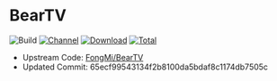# BearTV

![Build](https://shields.io/github/workflow/status/xczxcx2255/BearTV/Test%20Build?event=push&logo=github&label=Build)
[![Channel](https://img.shields.io/badge/Follow-Telegram-blue.svg?logo=telegram)](https://t.me/FongMi_BearTV)
[![Download](https://img.shields.io/github/v/release/xczxcx2255/BearTV?color=orange&logoColor=orange&label=Download&logo=DocuSign)](https://github.com/xczxcx2255/BearTV/releases) 
[![Total](https://shields.io/github/downloads/xczxcx2255/BearTV/total?logo=Bookmeter&label=Counts&logoColor=yellow&color=yellow)](https://github.com/xczxcx2255/BearTV/releases)

+ Upstream Code: [FongMi/BearTV](https://github.com/FongMi/BearTV)
+ Updated Commit: 65ecf99543134f2b8100da5bdaf8c1174db7505c



